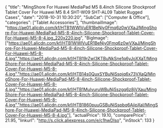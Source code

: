 {
	"title": "MingShore For Huawei MediaPad M5 8.4inch Silicone Shockproof Tablet Cover For Huawei M5 8.4 SHT-W09 SHT-AL09 Tablet Rugged Cases",
	"date": "2018-10-31 10:30:20",
	"SubCat": ["Computer & Office"],
	"categories": ["Tablet Accessories"],
	"thumbnailImage": "https://ae01.alicdn.com/kf/HTB1WWlVuER1BeNjy0Fmq6z0wVXaJ/MingShore-For-Huawei-MediaPad-M5-8-4inch-Silicone-Shockproof-Tablet-Cover-For-Huawei-M5-8-4.jpg_220x220.jpg",
	"BigImage": ["https://ae01.alicdn.com/kf/HTB1WWlVuER1BeNjy0Fmq6z0wVXaJ/MingShore-For-Huawei-MediaPad-M5-8-4inch-Silicone-Shockproof-Tablet-Cover-For-Huawei-M5-8-4.jpg","https://ae01.alicdn.com/kf/HTB19rZwl3KTBuNkSne1q6yJoXXaT/MingShore-For-Huawei-MediaPad-M5-8-4inch-Silicone-Shockproof-Tablet-Cover-For-Huawei-M5-8-4.jpg","https://ae01.alicdn.com/kf/HTB14s0QuxSYBuNjSspjq6x73VXaQ/MingShore-For-Huawei-MediaPad-M5-8-4inch-Silicone-Shockproof-Tablet-Cover-For-Huawei-M5-8-4.jpg","https://ae01.alicdn.com/kf/HTB1MulvuruWBuNjSszgq6z8jVXau/MingShore-For-Huawei-MediaPad-M5-8-4inch-Silicone-Shockproof-Tablet-Cover-For-Huawei-M5-8-4.jpg","https://ae01.alicdn.com/kf/HTB1860puuGSBuNjSspbq6AiipXaI/MingShore-For-Huawei-MediaPad-M5-8-4inch-Silicone-Shockproof-Tablet-Cover-For-Huawei-M5-8-4.jpg"],
	"actualPrice": 19.10,
	"comparePrice": 21.95,
	"linkurl": "http://s.click.aliexpress.com/e/c1hwDIso",
	"inStock": 133
}

